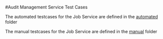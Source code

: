 #Audit Management Service Test Cases

The automated testcases for the Job Service are defined in the [automated](automated) folder

The manual testcases for the Job Service are defined in the [manual](manual) folder
